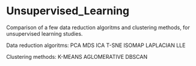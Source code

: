 # Unsupervised_Learning
Comparison of a few data reduction algoritms and clustering methods, for unsupervised learning studies.

Data reduction algoritms:
PCA
MDS
ICA
T-SNE
ISOMAP
LAPLACIAN
LLE

Clustering methods:
K-MEANS
AGLOMERATIVE
DBSCAN

